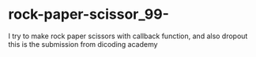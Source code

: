 # rock-paper-scissor_99-
I try to make rock paper scissors with callback function, and also dropout
this is the submission from dicoding academy
